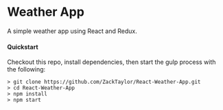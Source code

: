 # Weather App

A simple weather app using React and Redux.

#### Quickstart
Checkout this repo, install dependencies, then start the gulp process with the following:

```
> git clone https://github.com/ZackTaylor/React-Weather-App.git
> cd React-Weather-App
> npm install
> npm start
```
